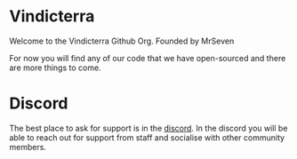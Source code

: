 # Vindicterra
Welcome to the Vindicterra Github Org.
Founded by MrSeven

For now you will find any of our code that we have open-sourced and there are more things to come.

# Discord
The best place to ask for support is in the [discord](https://discord.gg/qWHyz3d7v2). In the discord you will be able to reach out for support from staff and socialise with other community members.
